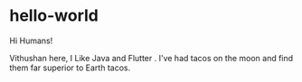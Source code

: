 # hello-world
Hi Humans! 

Vithushan here, I Like Java and Flutter .
I've had tacos on the moon and find them far superior to Earth tacos.
